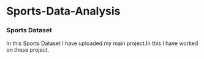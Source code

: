 # Sports-Data-Analysis

### Sports Dataset

In this Sports Dataset I have uploaded my main project.In this I have worked on these project.

